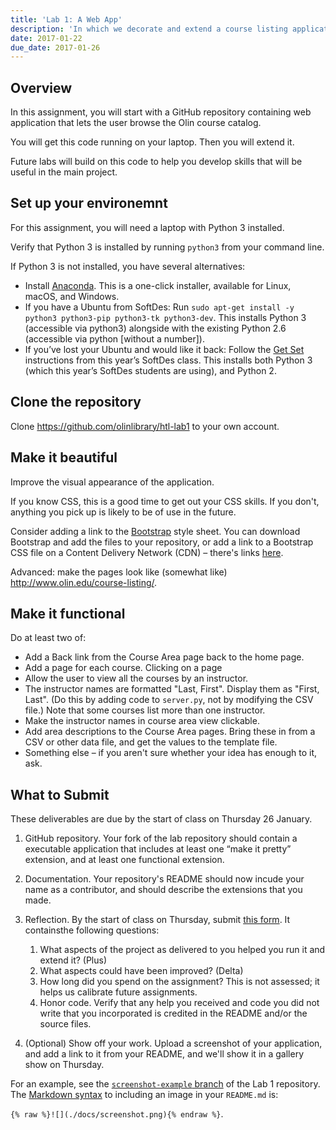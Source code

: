 ```yaml
---
title: 'Lab 1: A Web App'
description: 'In which we decorate and extend a course listing application.'
date: 2017-01-22
due_date: 2017-01-26
---
```



## Overview

In this assignment, you will start with a GitHub repository containing web application that lets the user browse the Olin course catalog.

You will get this code running on your laptop. Then you will extend it.

Future labs will build on this code to help you develop skills that will be useful in the main project.


## Set up your environemnt

For this assignment, you will need a laptop with Python 3 installed.

Verify that Python 3 is installed by running `python3` from your command line.

If Python 3 is not installed, you have several alternatives:

* Install [Anaconda](https://www.continuum.io/downloads).
This is a one-click installer, available for Linux, macOS, and Windows.
* If you have a Ubuntu from SoftDes: Run `sudo apt-get install -y python3 python3-pip python3-tk python3-dev`.
This installs Python 3 (accessible via python3) alongside with the existing Python 2.6 (accessible via python [without a number]).
* If you’ve lost your Ubuntu and would like it back: Follow the [Get Set](http://softdes.website/assignments/setup-your-environment/) instructions from this year’s SoftDes class.
This installs both Python 3 (which this year’s SoftDes students are using), and Python 2.


## Clone the repository

Clone <https://github.com/olinlibrary/htl-lab1> to your own account.


## Make it beautiful

Improve the visual appearance of the application.

If you know CSS, this is a good time to get out your CSS skills.
If you don't, anything you pick up is likely to be of use in the future.

Consider adding a link to the [Bootstrap](http://getbootstrap.com) style sheet.
You can download Bootstrap and add the files to your repository, or add a link to a Bootstrap CSS file
on a Content Delivery Network (CDN) – there's links [here](https://www.bootstrapcdn.com).

Advanced: make the pages look like (somewhat like) <http://www.olin.edu/course-listing/>.


## Make it functional

Do at least two of:

* Add a Back link from the Course Area page back to the home page.
* Add a page for each course. Clicking on a page
* Allow the user to view all the courses by an instructor.
* The instructor names are formatted "Last, First". Display them as "First, Last".
(Do this by adding code to `server.py`, not by modifying the CSV file.) Note that some courses list more than one instructor.
* Make the instructor names in course area view clickable.
* Add area descriptions to the Course Area pages. Bring these in from a CSV or other data file, and get the values to the template file.
* Something else – if you aren't sure whether your idea has enough to it, ask.


## What to Submit

These deliverables are due by the start of class on Thursday 26 January.

1. GitHub repository. Your fork of the lab repository should contain a executable application that includes at least one “make it pretty” extension, and at least one functional extension.

2. Documentation. Your repository's README should now incude your name as a contributor, and should describe the extensions that you made.

3. Reflection. By the start of class on Thursday, submit [this form](https://goo.gl/forms/u5Chh6EOm2Ty2zxJ3).
It containsthe following questions:

    1. What aspects of the project as delivered to you helped you run it and extend it? (Plus)
    2. What aspects could have been improved? (Delta)
    3. How long did you spend on the assignment? This is not assessed; it helps us calibrate future assignments.
    3. Honor code. Verify that any help you received and code you did not write that you incorporated is credited in the README and/or the source files.

4. (Optional) Show off your work.
Upload a screenshot of your application, and add a link to it from your README, and we'll
show it in a gallery show on Thursday.

For an example, see the [`screenshot-example` branch](https://github.com/olinlibrary/htl-lab1/tree/screenshot)
of the Lab 1 repository. The [Markdown syntax](https://guides.github.com/features/mastering-markdown/) to including an image in your `README.md`
is:

`{% raw %}![](./docs/screenshot.png){% endraw %}`.
